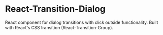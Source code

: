# React-Transition-Dialog

React component for dialog transitions with click outside functionality.
Built with React's CSSTransition (React-Transition-Group).
